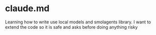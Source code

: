 # claude.md

Learning how to write use local models and smolagents library.
I want to extend the code so it is safe and asks before doing anything risky
